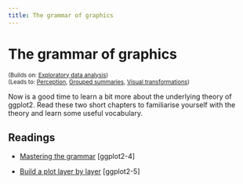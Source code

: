 ```yaml
---
title: The grammar of graphics
---
```


<!-- Generated automatically from vis-theory.yml. Do not edit by hand -->

# The grammar of graphics
<small>(Builds on: [Exploratory data analysis](eda.md))</small>  
<small>(Leads to: [Perception](vis-perception.md), [Grouped summaries](vis-summaries.md), [Visual transformations](vis-transformation.md))</small>

Now is a good time to learn a bit more about the underlying theory
of ggplot2. Read these two short chapters to familiarise yourself
with the theory and learn some useful vocabulary.

## Readings

  * [Mastering the grammar](http://link.springer.com.ezproxy.stanford.edu/chapter/10.1007/978-3-319-24277-4_4) [ggplot2-4]

  * [Build a plot layer by layer](http://link.springer.com.ezproxy.stanford.edu/chapter/10.1007/978-3-319-24277-4_5) [ggplot2-5]



